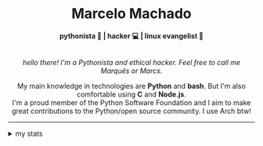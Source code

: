 <h1 align="center"> Marcelo Machado </h1> <!-- <img src="https://tryhackme-badges.s3.amazonaws.com/mmaachado.png" alt="TryHackMe"> -->
    
<div align="center">
<b>pythonista 🐍 | hacker 💻 | linux evangelist 🐧</b>
<br>
<br>

<i>hello there! I'm a Pythonista and ethical hacker. Feel free to call me Marquês or Marcs.</i>

<p>

My main knowledge in technologies are **Python** and **bash**. But I'm also comfortable using **C** and **Node.js**. <br/>
I'm a proud member of the Python Software Foundation and I aim to make great contributions to the Python/open source community. I use Arch btw!
</p>

</div>

---

<details closed>    
<summary>my stats</summary>

<!--START_SECTION:waka-->
**I'm an Early 🐤** 

```text
🌞 Morning    59 commits     ████░░░░░░░░░░░░░░░░░░░░░   15.86% 
🌆 Daytime    160 commits    ██████████░░░░░░░░░░░░░░░   43.01% 
🌃 Evening    142 commits    █████████░░░░░░░░░░░░░░░░   38.17% 
🌙 Night      11 commits     ░░░░░░░░░░░░░░░░░░░░░░░░░   2.96%

```


📊 **This Week I Spent My Time On** 

```text
⌚︎ Time Zone: America/Sao_Paulo

💬 Programming Languages: 
Markdown                 7 hrs 9 mins        ███████████████░░░░░░░░░░   61.34% 
Python                   3 hrs 53 mins       ████████░░░░░░░░░░░░░░░░░   33.37% 
TOML                     11 mins             ░░░░░░░░░░░░░░░░░░░░░░░░░   1.65% 
Bash                     11 mins             ░░░░░░░░░░░░░░░░░░░░░░░░░   1.61% 
SQL                      10 mins             ░░░░░░░░░░░░░░░░░░░░░░░░░   1.44%

🔥 Editors: 
Obsidian                 6 hrs 50 mins       ██████████████░░░░░░░░░░░   58.6% 
VS Code                  4 hrs 16 mins       █████████░░░░░░░░░░░░░░░░   36.59% 
Zed                      33 mins             █░░░░░░░░░░░░░░░░░░░░░░░░   4.81%

💻 Operating System: 
Windows                  9 hrs 55 mins       █████████████████████░░░░   85.01% 
Linux                    1 hr 45 mins        ███░░░░░░░░░░░░░░░░░░░░░░   14.99%

```


 Last Updated on 20/09/2025
<!--END_SECTION:waka-->

<!-- <div>
        <a target="_blank" rel="noopener noreferrer" href="https://github.com/mmaachado?tab=repositories"><img src="https://github-readme-stats.vercel.app/api/top-langs/?username=mmaachado&hide=html,css,swift,ruby&langs_count=6&hide_border=true&layout=compact&show_icons=true&line_height=10&theme=transparent&title_color=4a86d1&custom_title=favourite%20languages"
       alt="most used languages" align="right"></a>
     <a target="_blank" rel="noopener noreferrer" href="https://wakatime.com/@mmachado"><img width="400rem" src="https://github-readme-stats.vercel.app/api/wakatime?username=mmachado&theme=transparent&hide_border=true&hide=markdown,html,css,text,other,yaml,json,prolog,dart,docker,xml,gitconfig,TSQL&hide_title=true&line_height=50&langs_count=4&layout=default" alt="wakatime stats" align="left" /></a> 
        

</div>

 <img src="https://raw.githubusercontent.com/MicaelliMedeiros/micaellimedeiros/master/image/computer-illustration.png" min-width="400px" max-width="400px" width="400px" align="right" alt="computer-illustration.png"> -->
<!-- [![Buy me a coffee](https://img.shields.io/badge/Buy%20Me%20a%20Coffee-ffdd00?style=for-the-badge&logo=buy-me-a-coffee&logoColor=black)](https://www.buymeacoffee.com/anticodingclub) -->

</details>
